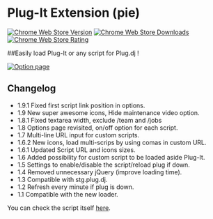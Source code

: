 # Plug-It Extension (pie)  

[![Chrome Web Store Version](https://img.shields.io/chrome-web-store/v/bikeoipagmbnkipclndbmfkjdcljocej.svg?maxAge=2592000)](https://chrome.google.com/webstore/detail/plug-it-extension/bikeoipagmbnkipclndbmfkjdcljocej)
[![Chrome Web Store Downloads](https://img.shields.io/chrome-web-store/d/bikeoipagmbnkipclndbmfkjdcljocej.svg?maxAge=2592000)](https://chrome.google.com/webstore/detail/plug-it-extension/bikeoipagmbnkipclndbmfkjdcljocej)
[![Chrome Web Store Rating](https://img.shields.io/chrome-web-store/rating/bikeoipagmbnkipclndbmfkjdcljocej.svg?maxAge=2592000)](https://chrome.google.com/webstore/detail/plug-it-extension/bikeoipagmbnkipclndbmfkjdcljocej/reviews)

##Easily load Plug-It or any script for Plug.dj !  

[![Option page](https://i.imgur.com/XHVLCd6.png)](https://chrome.google.com/webstore/detail/plug-it-extension/bikeoipagmbnkipclndbmfkjdcljocej)

## Changelog  

- 1.9.1 Fixed first script link position in options.
- 1.9 New super awesome icons, Hide maintenance video option.
- 1.8.1 Fixed textarea width, exclude /team and /jobs  
- 1.8 Options page revisited, on/off option for each script.  
- 1.7 Multi-line URL input for custom scripts.  
- 1.6.2 New icons, load multi-scrips by using comas in custom URL.  
- 1.6.1 Updated Script URL and icons sizes.  
- 1.6 Added possibility for custom script to be loaded aside Plug-It.  
- 1.5 Settings to enable/disable the script/reload plug if down.  
- 1.4 Removed unnecessary jQuery (improve loading time).  
- 1.3 Compatible with stg.plug.dj.  
- 1.2 Refresh every minute if plug is down.  
- 1.1 Compatible with the new loader.  

You can check the script itself [here](https://github.com/Plug-It/pi).
